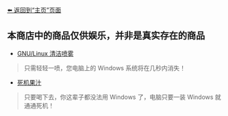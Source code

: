 [⬅️ 返回到“主页”页面](./)

## 本商店中的商品仅供娱乐，并非是真实存在的商品

- [GNU/Linux 清洁喷雾](./shop-gnu_linux_wipeout_spray)
> 只需轻轻一喷，您电脑上的 Windows 系统将在几秒内消失！

- [死机果汁](./shop-crash_juice)
> 只要喝下去，你这辈子都没法用 Windows 了，电脑只要一装 Windows 就通通死机！